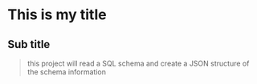 # This is my title
## Sub title
> this project will read a SQL schema and create a JSON structure of the schema information

